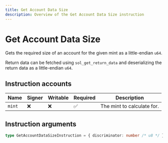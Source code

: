 ```yaml
---
title: Get Account Data Size
description: Overview of the Get Account Data Size instruction
---
```


# Get Account Data Size

Gets the required size of an account for the given mint as a
little-endian `u64`.

Return data can be fetched using `sol_get_return_data` and deserializing
the return data as a little-endian `u64`.

## Instruction accounts

| Name   | Signer | Writable | Required | Description                |
| ------ | ------ | -------- | -------- | -------------------------- |
| `mint` | ❌      | ❌        | ✅        | The mint to calculate for. |

## Instruction arguments

```ts
type GetAccountDataSizeInstruction = { discriminator: number /* u8 */ }
```